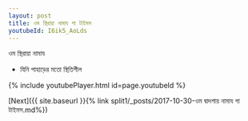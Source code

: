 ```yaml
---
layout: post
title: ওম স্থিরায়া নামায গা টাইমস
youtubeId: I6ik5_AoLds
---
```

 
 
 ওম স্থিরায়া নামায  
 
 -  যিনি পাহাড়ের মতো স্থিতিশীল 
 
  
 
  
 
 
 
 
 
 


{% include youtubePlayer.html id=page.youtubeId %}
 
[Next]({{ site.baseurl }}{% link  split1/_posts/2017-10-30-ওম দ্বাদশায় নামায গা টাইমস.md%})
 

